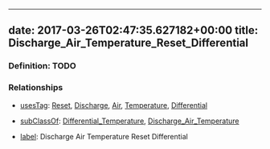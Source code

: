 
---
date: 2017-03-26T02:47:35.627182+00:00
title: Discharge_Air_Temperature_Reset_Differential
---
### Definition: TODO

### Relationships

* [usesTag](https://brickschema.org/schema/1.0/BrickFrame#usesTag): [Reset](https://brickschema.org/schema/1.0/BrickTag#Reset), [Discharge](https://brickschema.org/schema/1.0/BrickTag#Discharge), [Air](https://brickschema.org/schema/1.0/BrickTag#Air), [Temperature](https://brickschema.org/schema/1.0/BrickTag#Temperature), [Differential](https://brickschema.org/schema/1.0/BrickTag#Differential)

* [subClassOf](http://www.w3.org/2000/01/rdf-schema#subClassOf): [Differential_Temperature](https://brickschema.org/schema/1.0/Brick#Differential_Temperature), [Discharge_Air_Temperature](https://brickschema.org/schema/1.0/Brick#Discharge_Air_Temperature)

* [label](http://www.w3.org/2000/01/rdf-schema#label): Discharge Air Temperature Reset Differential
